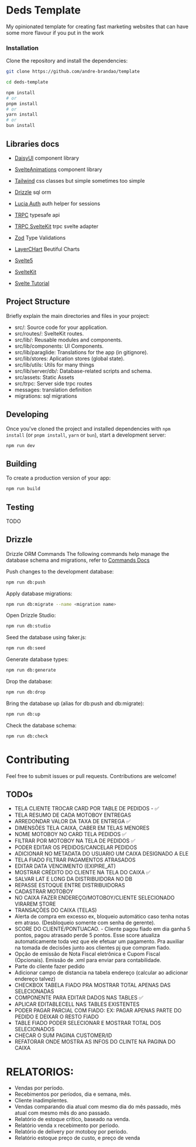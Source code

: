 # Deds Template

My opinionated template for creating fast marketing websites that can have some
more flavour if you put in the work

### Installation

Clone the repository and install the dependencies:

```bash
git clone https://github.com/andre-brandao/template

cd deds-template

npm install
# or
pnpm install
# or
yarn install
# or
bun install
```

## Libraries docs

- [DaisyUI](https://daisyui.com/components/) component library
- [SvelteAnimations](https://animation-svelte.vercel.app/) component library
- [Tailwind](https://tailwindcomponents.com/cheatsheet/) css classes but simple
  sometimes too simple
- [Drizzle](https://orm.drizzle.team/) sql orm
- [Lucia Auth](https://lucia-auth.com/) auth helper for sessions
- [TRPC](https://trpc.io/docs) typesafe api
- [TRPC SvelteKit](https://icflorescu.github.io/trpc-sveltekit/) trpc svelte
  adapter
- [Zod](https://zod.dev/) Type Validations
- [LayerCHart](https://www.layerchart.com/) Beutiful Charts

- [Svelte5](https://svelte-5-preview.vercel.app/docs/introduction)
- [SvelteKit](https://kit.svelte.dev/docs/introduction)
- [Svelte Tutorial](https://learn.svelte.dev/tutorial/introducing-sveltekit)

## Project Structure

Briefly explain the main directories and files in your project:

- src/: Source code for your application.
- src/routes/: SvelteKit routes.
- src/lib/: Reusable modules and components.
- src/lib/components: UI Components.
- src/lib/paraglide: Translations for the app (in gitignore).
- src/lib/stores: Aplication stores (global state).
- src/lib/utils: Utils for many things
- src/lib/server/db/: Database-related scripts and schema.
- src/assets: Static Assets
- src/trpc: Server side trpc routes
- messages: translation definition
- migrations: sql migrations

## Developing

Once you've cloned the project and installed dependencies with `npm install` (or
`pnpm install`, `yarn` or `bun`), start a development server:

```bash
npm run dev
```

## Building

To create a production version of your app:

```bash
npm run build
```

## Testing

TODO

## Drizzle

Drizzle ORM Commands The following commands help manage the database schema and
migrations, refer to [Commands Docs](https://orm.drizzle.team/kit-docs/commands)

Push changes to the development database:

```bash
npm run db:push
```

Apply database migrations:

```bash
npm run db:migrate --name <migration name>
```

Open Drizzle Studio:

```bash
npm run db:studio
```

Seed the database using faker.js:

```bash
npm run db:seed
```

Generate database types:

```bash
npm run db:generate
```

Drop the database:

```bash
npm run db:drop
```

Bring the database up (alias for db:push and db:migrate):

```bash
npm run db:up
```

Check the database schema:

```bash
npm run db:check
```

# Contributing

Feel free to submit issues or pull requests. Contributions are welcome!


## TODOs

- TELA CLIENTE TROCAR CARD POR TABLE DE PEDIDOS - ✅
- TELA RESUMO DE CADA MOTOBOY ENTREGAS
- ARREDONDAR VALOR DA TAXA DE ENTREGA ✅
- DIMENSÕES TELA CAIXA, CABER EM TELAS MENORES
- NOME MOTOBOY NO CARD TELA PEDIDOS ✅
- FILTRAR POR MOTOBOY NA TELA DE PEDIDOS ✅
- PODER EDITAR OS PEDIDOS/CANCELAR PEDIDOS
- ADICIONAR NO METADATA DO USUARIO UM CAIXA DESIGNADO A ELE
- TELA FIADO FILTRAR PAGAMENTOS ATRASADOS 
- EDITAR DATA VENCIMENTO (EXIPIRE_AT)
- MOSTRAR CRÉDITO DO CLIENTE NA TELA DO CAIXA ✅
- SALVAR LAT E LONG DA DISTRIBUIDORA NO DB
- REPASSE ESTOQUE ENTRE DISTRIBUIDORAS
- CADASTRAR MOTOBOY
- NO CAIXA FAZER ENDEREÇO/MOTOBOY/CLIENTE SELECIONADO VIRAREM STORE
- TRANSAÇÕES DO CAIXA (TELAS)
- Alerta de compra em excesso ex, bloqueio automático caso tenha notas em atraso. (Desbloqueio somente com senha de gerente). 
- SCORE DO CLIENTE/PONTUACAO. - Cliente pagou fiado em dia ganha 5 pontos, pagou atrasado perde 5 pontos. Esse score atualiza automaticamente toda vez que ele efetuar um pagamento. Pra auxiliar na tomada de decisões junto aos clientes pj que compram fiado.
- Opção de emissão de Nota Fiscal eletrônica e Cupom Fiscal (Opcionais). Emissão de .xml para enviar para contabilidade.
- Parte do cliente fazer pedido
- Adicionar campo de distancia na tabela endereço (calcular ao adicionar endereço talvez)
- CHECKBOX TABELA FIADO PRA MOSTRAR TOTAL APENAS DAS SELECIONADAS
- COMPONENTE PARA EDITAR DADOS NAS TABLES ✅
- APLICAR EDITABLECELL NAS TABLES EXISTENTES
- PODER PAGAR PARCIAL COM FIADO: EX: PAGAR APENAS PARTE DO PEDIDO E DEIXAR O RESTO FIADO
- TABLE FIADO PODER SELECIONAR E MOSTRAR TOTAL DOS SELECIONADOS
- CHECAR O SUM PAGINA CUSTOMER/ID
- REFATORAR ONDE MOSTRA AS INFOS DO CLINTE NA PAGINA DO CAIXA


# RELATORIOS:
- Vendas por período.
- Recebimentos por períodos, dia e semana, mês.
- Cliente inadimplentes.
- Vendas comparando dia atual com mesmo dia do mês passado, mês atual com mesmo mês do ano passado.
- Relatório de estoque crítico, baseado na venda.
- Relatório venda x recebimento por período.
- Relatório de delivery por motoboy por período.
- Relatório estoque preço de custo, e preço de venda

